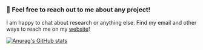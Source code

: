 ### 👋 Feel free to reach out to me about any project!

I am happy to chat about research or anything else. Find my email and other ways to reach me on my [website](https://hannes-stark.com/)!

[![Anurag's GitHub stats](https://github-readme-stats.vercel.app/api?username=HannesStark&theme=dark&show_icons=true&hide=prs,issues&count_private=true)](https://github.com/anuraghazra/github-readme-stats)
